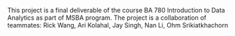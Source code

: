 This project is a final deliverable of the course BA 780 Introduction to Data Analytics as part of MSBA program.
The project is a collaboration of teammates: Rick Wang, Ari Kolahal, Jay Singh, Nan Li, Ohm Srikiatkhachorn
